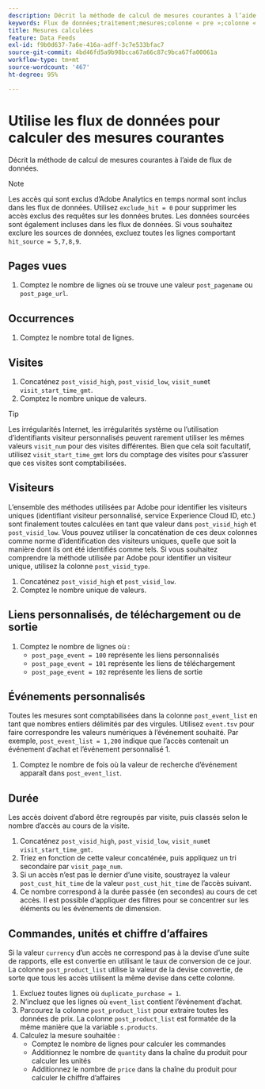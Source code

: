 ```yaml
---
description: Décrit la méthode de calcul de mesures courantes à l’aide de flux de données.
keywords: Flux de données;traitement;mesures;colonne « pre »;colonne « post »;robots;filtrage par date;chaîne d’événement;courant;formules
title: Mesures calculées
feature: Data Feeds
exl-id: f9b0d637-7a6e-416a-adff-3c7e533bfac7
source-git-commit: 4bd46fd5a9b98bcca67a66c87c9bca67fa00061a
workflow-type: tm+mt
source-wordcount: '467'
ht-degree: 95%

---
```


# Utilise les flux de données pour calculer des mesures courantes

Décrit la méthode de calcul de mesures courantes à l’aide de flux de données.

>[!NOTE]
>
>Les accès qui sont exclus d’Adobe Analytics en temps normal sont inclus dans les flux de données. Utilisez `exclude_hit = 0` pour supprimer les accès exclus des requêtes sur les données brutes. Les données sourcées sont également incluses dans les flux de données. Si vous souhaitez exclure les sources de données, excluez toutes les lignes comportant `hit_source = 5,7,8,9`.

## Pages vues

1. Comptez le nombre de lignes où se trouve une valeur `post_pagename` ou `post_page_url`.

## Occurrences

1. Comptez le nombre total de lignes.

## Visites

1. Concaténez `post_visid_high`, `post_visid_low`, `visit_num`et `visit_start_time_gmt`.
1. Comptez le nombre unique de valeurs.

>[!TIP]
>
>Les irrégularités Internet, les irrégularités système ou l’utilisation d’identifiants visiteur personnalisés peuvent rarement utiliser les mêmes valeurs `visit_num` pour des visites différentes. Bien que cela soit facultatif, utilisez `visit_start_time_gmt` lors du comptage des visites pour s’assurer que ces visites sont comptabilisées.

## Visiteurs

L’ensemble des méthodes utilisées par Adobe pour identifier les visiteurs uniques (identifiant visiteur personnalisé, service Experience Cloud ID, etc.) sont finalement toutes calculées en tant que valeur dans `post_visid_high` et `post_visid_low`. Vous pouvez utiliser la concaténation de ces deux colonnes comme norme d’identification des visiteurs uniques, quelle que soit la manière dont ils ont été identifiés comme tels. Si vous souhaitez comprendre la méthode utilisée par Adobe pour identifier un visiteur unique, utilisez la colonne `post_visid_type`.

1. Concaténez `post_visid_high` et `post_visid_low`.
2. Comptez le nombre unique de valeurs.

## Liens personnalisés, de téléchargement ou de sortie

1. Comptez le nombre de lignes où :
   * `post_page_event = 100` représente les liens personnalisés
   * `post_page_event = 101` représente les liens de téléchargement
   * `post_page_event = 102` représente les liens de sortie

## Événements personnalisés

Toutes les mesures sont comptabilisées dans la colonne `post_event_list` en tant que nombres entiers délimités par des virgules. Utilisez `event.tsv` pour faire correspondre les valeurs numériques à l’événement souhaité. Par exemple, `post_event_list = 1,200` indique que l’accès contenait un événement d’achat et l’événement personnalisé 1.

1. Comptez le nombre de fois où la valeur de recherche d’événement apparaît dans `post_event_list`.

## Durée

Les accès doivent d’abord être regroupés par visite, puis classés selon le nombre d’accès au cours de la visite.

1. Concaténez `post_visid_high`, `post_visid_low`, `visit_num`et `visit_start_time_gmt`.
2. Triez en fonction de cette valeur concaténée, puis appliquez un tri secondaire par `visit_page_num`.
3. Si un accès n’est pas le dernier d’une visite, soustrayez la valeur `post_cust_hit_time` de la valeur `post_cust_hit_time` de l’accès suivant.
4. Ce nombre correspond à la durée passée (en secondes) au cours de cet accès. Il est possible d’appliquer des filtres pour se concentrer sur les éléments ou les événements de dimension.

## Commandes, unités et chiffre d’affaires

Si la valeur `currency` d’un accès ne correspond pas à la devise d’une suite de rapports, elle est convertie en utilisant le taux de conversion de ce jour. La colonne `post_product_list` utilise la valeur de la devise convertie, de sorte que tous les accès utilisent la même devise dans cette colonne.

1. Excluez toutes lignes où `duplicate_purchase = 1`.
2. N’incluez que les lignes où `event_list` contient l’événement d’achat.
3. Parcourez la colonne `post_product_list` pour extraire toutes les données de prix. La colonne `post_product_list` est formatée de la même manière que la variable `s.products`.
4. Calculez la mesure souhaitée :
   * Comptez le nombre de lignes pour calculer les commandes
   * Additionnez le nombre de `quantity` dans la chaîne du produit pour calculer les unités
   * Additionnez le nombre de `price` dans la chaîne du produit pour calculer le chiffre d’affaires
